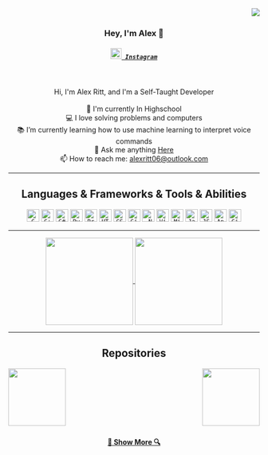 <img align="right" src="https://visitor-badge.laobi.icu/badge?page_id=AR0106.AR0106">
<br>
<h3 align="center">
  Hey, I'm Alex 👋
</h3>
<h5 align="center">
  <code><a href="https://www.instagram.com/AR0106/" title="Instagram"><img width="22" src="https://github.com/zumrudu-anka/zumrudu-anka/blob/master/images/instagram.svg"> Instagram</a></code>
</h5>
<br>
<p align="center">
  Hi, I'm Alex Ritt, and I'm a Self-Taught Developer
  <br>
  <br>
  🔬 I'm currently In Highschool
  <br>
  💻 I love solving problems and computers
  <br>
  📚 I’m currently learning how to use machine learning to interpret voice commands
  <br>
  💬 Ask me anything <a href="https://github.com/AR0106/AR0106/issues" title="Issues">Here</a>
  <br>
  📫 How to reach me: <a href="mailto: alexritt06@outlook.com">alexritt06@outlook.com</a>
</p>

<hr>

<h2 align="center">Languages & Frameworks & Tools & Abilities</h2>

<p align="center">
  <code><img title="C" height="25" src="https://github.com/zumrudu-anka/zumrudu-anka/blob/master/images/c.svg"></code>
  <code><img title="C++" height="25" src="https://github.com/zumrudu-anka/zumrudu-anka/blob/master/images/cpp.svg"></code>
  <code><img title="C#" height="25" src="https://github.com/zumrudu-anka/zumrudu-anka/blob/master/images/cSharp.svg"></code>
  <code><img title="Python" height="25" src="https://github.com/zumrudu-anka/zumrudu-anka/blob/master/images/python-original.svg"></code>
  <code><img title="Problem Solving" height="25" src="https://github.com/zumrudu-anka/zumrudu-anka/blob/master/images/problemSolving.png"></code>
  <code><img title="HTML5" height="25" src="https://github.com/zumrudu-anka/zumrudu-anka/blob/master/images/html5.svg"></code>
  <code><img title="CSS" height="25" src="https://github.com/zumrudu-anka/zumrudu-anka/blob/master/images/css.svg"></code>
   <code><img title="Git" height="25" src="https://github.com/zumrudu-anka/zumrudu-anka/blob/master/images/git-original.svg"></code>
  <code><img title=".Net" height="25" src="https://github.com/zumrudu-anka/zumrudu-anka/blob/master/images/dotnetcore.svg"></code>
  <code><img title="Visual Studio Code" height="25" src="https://github.com/zumrudu-anka/zumrudu-anka/blob/master/images/vscode.png"></code>
  <code><img title="Microsoft Visual Studio" height="25" src="https://github.com/zumrudu-anka/zumrudu-anka/blob/master/images/visualstudio.png"></code>
  <code><img title="Java" height="25" src="https://github.com/zumrudu-anka/zumrudu-anka/blob/master/images/java-original.svg"></code>
  <code><img title="JSON" height="25" src="https://github.com/zumrudu-anka/zumrudu-anka/blob/master/images/json.svg"></code>
  <code><img title="Android" height="25" src="https://github.com/zumrudu-anka/zumrudu-anka/blob/master/images/android.svg"></code>
  <code><img title="GitHub" height="25" src="https://github.com/zumrudu-anka/zumrudu-anka/blob/master/images/github.svg"></code>
  </p>

<hr>

<p align=center>
  <a href="https://github.com/AR0106/github-readme-stats" title="Go to Source">
    <img height=175 align="center" src="https://github-readme-stats.vercel.app/api?username=AR0106&show_icons=true&theme=gotham">
  </a>
  <a href="https://github.com/AR0106/github-readme-stats">
  <img height=175 align="center" src="https://github-readme-stats.vercel.app/api/top-langs/?username=AR0106&hide=GLSL,powershell&title_color=2aa889&text_color=99d1ce&icon_color=2bbc8a&bg_color=0c1014&langs_count=8&layout=compact" />
  </a>
</p>

<hr>

<h2 align="center">Repositories</h2>

<p width="100%" align="center">
  <a align="left" href="https://github.com/AR0106/AnnaDisplay" title="Smart Display Template"><img align="left" height="115" src="https://github-readme-stats.vercel.app/api/pin/?username=AR0106&repo=AnnaDisplay&theme=gotham"></a>
  <a align="right" href="https://github.com/AR0106/Genigen" title="Genigen 2D Game Engine"><img align="right" height="115" src="https://github-readme-stats.vercel.app/api/pin/?username=AR0106&repo=Genigen&theme=gotham"></a>
</p>
<br><br>
<br><br><br><br><br>
<h4 align="center">
  <a href=https://github.com/AR0106?tab=repositories" title="Show Repositories">🔎 Show More 🔍</a>
</h4>

